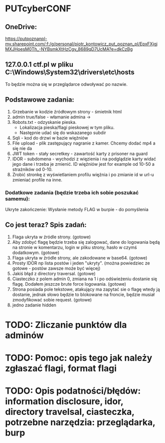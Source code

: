 # PUTcyberCONF
## OneDrive:
https://putpoznanpl-my.sharepoint.com/:f:/g/personal/piotr_kontowicz_put_poznan_pl/EpxFXjgjMXJHoesM0Th_-NYBsmkXtHzCgy_8689qD7UcMA?e=dkCzBg

## 127.0.0.1 ctf.pl w pliku C:\Windows\System32\drivers\etc\hosts
To będzie można się w przeglądarce odwoływać po nazwie.

## Podstawowe zadania:
   1. Grzebanie w kodzie źródłowym strony - śmietnik html
   2. admin true/false - włamanie admina ->
   3. Robots.txt - odzyskanie pieska. 
       - Lokalizacja pieska/flagi pieskowej w tym pliku.
       - Następnie udać się do wskazanego subdir
   4. Sqli - kod do drzwi w bazie więźniów
   5. File upload - plik zastępujący nagranie z kamer. Chcemy dodać mp4 a się nie da
   6. JWT token - stały secretkey - zawartość karty z prisoner na guard
   7. IDOR - subdomena  - wychodzi z więzienia i na podglądzie karty widać jego dane i trzeba je zmienić. ID więźniów jest for example od 10-50 a strażników od 0-10.
   8. Zrobić stronkę z wyświetlaniem profilu więźnia i po zmianie id w url-u zmieniać profile na inne.

### Dodatkowe zadania (będzie trzeba ich sobie poszukać samemu):
   Ukryte zakończenie:
   Wysłanie metody FLAG w burpie - do pomyślenia

## Co jest teraz? Spis zadań:
   1. Flaga ukryta w źródle strony. (gotowe)
   2. Aby zdobyć flagę będzie trzeba się zalogować, dane do logowania będą na stronie w komentarzu, login w pliku strony, hasło w czymś dodatkowym. (gotowe)
   3. Flaga ukryta w źródle strony, ale zakodowane w base64. (gotowe)
   4. Prosty IDOR np lista postów i jeden "ukryty". (można powiedziec ze gotowe - postów zawsze może być więcej)
   5. Jakiś błąd z directory traversal. (gotowe)
   6. Ciasteczko z polem admin 0, zmiana na 1 i po odświeżeniu dostanie się flagę. Dodałem jeszcze brute force logowania. (gotowe) 
   7. Strona posiada pole tekstowe, atakujący ma zapytać sie o flagę wtedy ją dostanie, jednak słowo będzie to blokowane na froncie, będzie musiał zmodyfikować sobie request. (gotowe)
   8. jedno zadanie hidden

# TODO: Zliczanie punktów dla adminów
# TODO: Pomoc: opis tego jak należy zgłaszać flagi, format flagi
# TODO: Opis podatności/błędów: information disclosure, idor, directory travelsal, ciasteczka, potrzebne narzędzia: przeglądarka, burp 